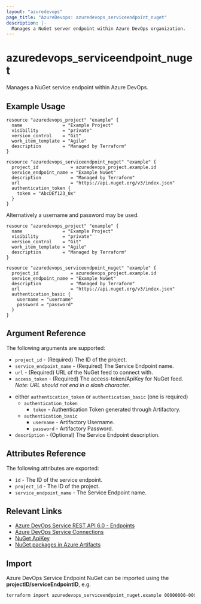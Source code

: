 ```yaml
---
layout: "azuredevops"
page_title: "AzureDevops: azuredevops_serviceendpoint_nuget"
description: |-
  Manages a NuGet server endpoint within Azure DevOps organization.
---
```


# azuredevops_serviceendpoint_nuget
Manages a NuGet service endpoint within Azure DevOps.

## Example Usage

```hcl
resource "azuredevops_project" "example" {
  name               = "Example Project"
  visibility         = "private"
  version_control    = "Git"
  work_item_template = "Agile"
  description        = "Managed by Terraform"
}

resource "azuredevops_serviceendpoint_nuget" "example" {
  project_id            = azuredevops_project.example.id
  service_endpoint_name = "Example NuGet"
  description           = "Managed by Terraform"
  url                   = "https://api.nuget.org/v3/index.json"
  authentication_token {
    token = "AbcDEf123_0x"
  }
}
```
Alternatively a username and password may be used.

```hcl
resource "azuredevops_project" "example" {
  name               = "Example Project"
  visibility         = "private"
  version_control    = "Git"
  work_item_template = "Agile"
  description        = "Managed by Terraform"
}

resource "azuredevops_serviceendpoint_nuget" "example" {
  project_id            = azuredevops_project.example.id
  service_endpoint_name = "Example NuGet"
  description           = "Managed by Terraform"
  url                   = "https://api.nuget.org/v3/index.json"
  authentication_basic {
    username = "username"
    password = "password"
  }
}
```

## Argument Reference

The following arguments are supported:

- `project_id` - (Required) The ID of the project.
- `service_endpoint_name` - (Required) The Service Endpoint name.
- `url` - (Required) URL of the NuGet feed to connect with.
- `access_token` - (Required) The access-token/ApiKey for NuGet feed.
   _Note: URL should not end in a slash character._
* either `authentication_token` or `authentication_basic` (one is required)
  * `authentication_token`
    * `token` - Authentication Token generated through Artifactory.
  * `authentication_basic`
      * `username` - Artifactory Username.
      * `password` - Artifactory Password.
* `description` - (Optional) The Service Endpoint description.

## Attributes Reference

The following attributes are exported:

- `id` - The ID of the service endpoint.
- `project_id` - The ID of the project.
- `service_endpoint_name` - The Service Endpoint name.

## Relevant Links

- [Azure DevOps Service REST API 6.0 - Endpoints](https://docs.microsoft.com/en-us/rest/api/azure/devops/serviceendpoint/endpoints?view=azure-devops-rest-6.0)
- [Azure DevOps Service Connections](https://docs.microsoft.com/en-us/azure/devops/pipelines/library/service-endpoints?view=azure-devops&tabs=yaml)
- [NuGet ApiKey](https://learn.microsoft.com/en-in/nuget/nuget-org/scoped-api-keys)
- [NuGet packages in Azure Artifacts](https://learn.microsoft.com/en-us/azure/devops/artifacts/get-started-nuget?view=azure-devops&tabs=windows)

## Import

Azure DevOps Service Endpoint NuGet can be imported using the **projectID/serviceEndpointID**, e.g.

```sh
terraform import azuredevops_serviceendpoint_nuget.example 00000000-0000-0000-0000-000000000000/00000000-0000-0000-0000-000000000000
```

